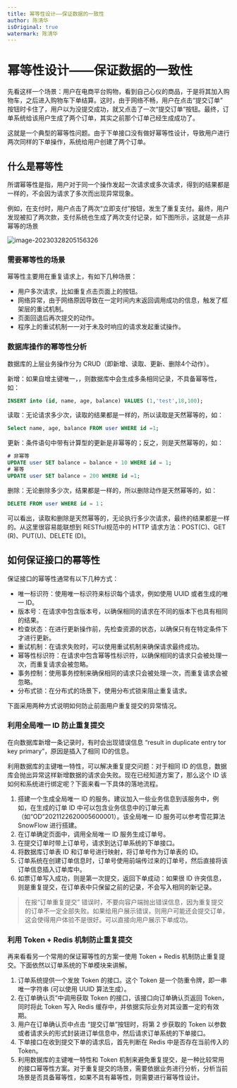 ```yaml
---
title: 幂等性设计——保证数据的一致性
author: 陈清华
isOriginal: true
watermark: 陈清华
---
```


# 幂等性设计——保证数据的一致性

先看这样一个场景：用户在电商平台购物，看到自己心仪的商品，于是将其加入购物车，之后进入购物车下单结算。这时，由于网络不畅，用户在点击“提交订单” 按钮时卡住了，用户以为没提交成功，就又点击了一次“提交订单”按钮。最终，订单系统给该用户生成了两个订单，其实之前那个订单己经生成成功了。

这就是一个典型的幂等性问题。由于下单接口没有做好幂等性设计，导致用户进行两次同样的下单操作，系统给用户创建了两个订单。

## 什么是幂等性

所谓幂等性是指，用户对于同一个操作发起一次请求或多次请求，得到的结果都是一样的，不会因为请求了多次而出现异常现象。

例如，在支付时，用户点击了两次“立即支付”按钮，发生了重复支付。最终，用户发现被扣了两次款，支付系统也生成了两次支付记录，如下图所示，这就是一点非幂等的场景

![image-20230328205156326](http://dean-imgsubmit.oss-cn-beijing.aliyuncs.com/note/image-20230328205156326.png)

### 需要幂等性的场景

幂等性主要用在重复请求上，有如下几种场景：

- 用户多次请求，比如重复点击页面上的按钮。
- 网络异常，由于网络原因导致在一定时间内末返回调用成功的信息，触发了框架层的重试机制。
- 页面回退后再次提交的动作。
- 程序上的重试机制一一对于未及时响应的请求发起重试操作。

### 数据库操作的幂等性分析

数据库的上层业务操作分为 CRUD（即新增、读取、更新、删除4个动作）。

新增：如果自增主键唯一，，则数据库中会生成多条相同记录，不具备幂等性，如：

```sql
INSERT into (id, name, age, balance) VALUES (1,'test',18,100);
```

读取：无论请求多少次，读取的结果都是一样的，所以读取是天然幂等的，如：

```sql
Select name, age, balance FROM user WHERE id =1;
```

更新：条件语句中带有计算型的更新是非幂等的；反之，则是天然幂等的，如：

```sql
# 非幂等
UPDATE user SET balance = balance + 10 WHERE id = 1;
# 幂等
UPDATE user SET balance = 200 WHERE id =1;
```

删除：无论删除多少次，结果都是一样的，所以删除动作是天然幂等的，如：

```sql
DELETE FROM user WHERE id = 1；
```

可以看出，读取和删除是天然幂等的，无论执行多少次请求，最终的结果都是一样的。从这里很容易能联想到 RESTful规范中的 HTTP 请求方法：POST(C)、GET (R)、PUT(U)、DELETE (D)。

## 如何保证接口的幂等性

保证接口的幂等性通常有以下几种方式： 

- 唯一标识符：使用唯一标识符来标识每个请求，例如使用 UUID 或者生成的唯一 ID。 
- 版本号：在请求中包含版本号，以确保相同的请求在不同的版本下也具有相同的结果。 
- 检查状态：在进行更新操作前，先检查资源的状态，以确保只有在特定条件下才进行更新。 
- 重试机制：在请求失败时，可以使用重试机制来确保请求最终成功。 
- 幂等性标识符：在请求中包含幂等性标识符，以确保相同的请求只会被处理一次，而重复请求会被忽略。 
- 事务控制：使用事务控制来确保相同的请求只会被处理一次，而重复请求会被忽略。
- 分布式锁：在分布式的场景下，使用分布式锁来阻止重复请求。

下面采用两种方式说明如何防止前面用户重复提交的异常情况。

### 利用全局唯一 ID 防止重复提交

在向数据库新增一条记录时，有时会出现错误信息 “result in duplicate entry tor key primary”，原因是插入了相同 ID的信息。

利用数据库的主键唯一特性，可以解决重复提交问题：对于相同 ID 的信息，数据库会抛出异常这样新增数据的请求会失败。现在已经知道方案了，那么这个 ID 该如何和系统进行绑定呢？下面来看一下具体的落地流程。

1. 搭建一个生成全局唯一 ID 的服务。建议加入一些业务信息到该服务中，例如，在生成的订单 ID 中可以包含业务信息中的订单元素（如“OD”2021122620005600001）。该全局唯一 ID 服务可以参考雪花算法 SnowFlow 进行搭建。
2. 在订单确定页面中，调用全局唯一 ID 服务生成订单号。
3. 在提交订单时带上订单号，请求到达订单系统的下单接口。
4. 将数据库订单表 ID 和订单号进行映射，将订单号作为订单表的 ID。
5. 订单系统在创建订单信息时，订单号使用前端传过来的订单号，然后直接将该订单信息插入订单库中。
6. 如票订单写入成功，则是第一次提交，返回下单成动：如果很 ID 许突信息，则是重复提交，在订单表中只保留之前的记录，不会写入相同的新记录。

> 在报“订单重复提交” 错误时，不要向容户端抛出错误信息，因为重复提交的订单不一定全部失败。如果给用户展示错误，则用户可能还会提交订单，这会使得用户体验不是很好。可以直接向用户展示下单成功。

### 利用 Token + Redis 机制防止重复提交

再来看看另一个常用的保证幂等性的方案一使用 Token + Redis 机制防止重复提交。下面依然以订单系统的下单模块来讲解。

1. 订单系统提供一个发放 Token 的接口。这个 Token 是一个防重令牌，即一串唯一字符串 (可以使用 UUID 算法生成）。
2. 在订单确认页”中调用获取 Token 的接口，该接口向订单确认页返回 Token，同时将此 Token 写入 Redis 缓存中，并依据实际业务对其设置一定的有效期。
3. 用户在订单确认页中点击 “提交订单”按钮时，将第 2 步获取的 Token 以参数或者请求头的形式封装进订单信息中，然后请求订单系统的下单接口。
4. 下单接口在收到提交下单的请求后，首先判断在 Redis 中是否存在当前传入的 Token。
5. 利用数据库的主键唯一特性和 Token 机制来避免重复提交，是一种比较常用的接口幂等性方案。对于重复提交的场景，需要依据业务进行分析，分析当前场景是否具备幂等性，如果不具有幕等性，则需要进行幂等性设计。

<WaterMark/>